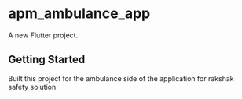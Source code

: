 # apm_ambulance_app

A new Flutter project.

## Getting Started

Built this project for the ambulance side of the application for rakshak safety solution
